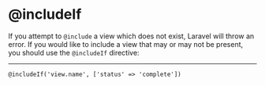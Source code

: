 # @includeIf

If you attempt to `@include` a view which does not exist, Laravel will throw an error. If you would like to include a view that may or may not be present, you should use the `@includeIf` directive:

---

```blade
@includeIf('view.name', ['status' => 'complete'])
```
